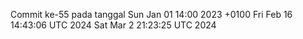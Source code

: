 Commit ke-55 pada tanggal Sun Jan 01 14:00 2023 +0100
Fri Feb 16 14:43:06 UTC 2024
Sat Mar  2 21:23:25 UTC 2024
